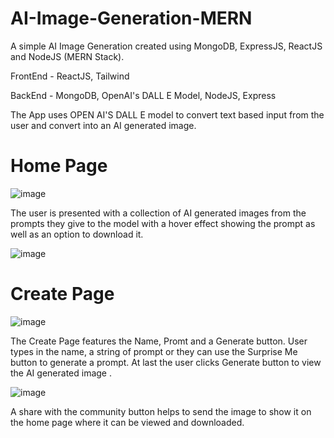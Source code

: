 # AI-Image-Generation-MERN

A simple AI Image Generation created using MongoDB, ExpressJS, ReactJS and NodeJS (MERN Stack).

FrontEnd - ReactJS, Tailwind

BackEnd - MongoDB, OpenAI's DALL E Model, NodeJS, Express


The App uses OPEN AI'S DALL E model to convert text based input from the user and convert into an AI generated image.

# Home Page

![image](https://github.com/adityas1731/AI-Image-Generation-MERN/assets/91349180/c3269bab-6514-4a18-a9a4-33394f7c98ff)

The user is presented with a collection of AI generated images from the prompts they give to the model with a hover effect showing the prompt as well as an option to download it.

![image](https://github.com/adityas1731/AI-Image-Generation-MERN/assets/91349180/a8d2dff1-0fd3-4eef-99e1-dad52fc0075f)


# Create Page

![image](https://github.com/adityas1731/AI-Image-Generation-MERN/assets/91349180/e613a48e-36dd-4479-a506-7a7b470982ac)


The Create Page features the Name, Promt and a Generate button.
User types in the name, a string of prompt or they can use the Surprise Me button to generate a prompt.
At last the user clicks Generate button to view the AI generated image .

![image](https://github.com/adityas1731/AI-Image-Generation-MERN/assets/91349180/2da42c65-a180-42e5-bd7f-c9384c358c59)

A share with the community button helps to send the image to show it on the home page where it can be viewed and downloaded.
